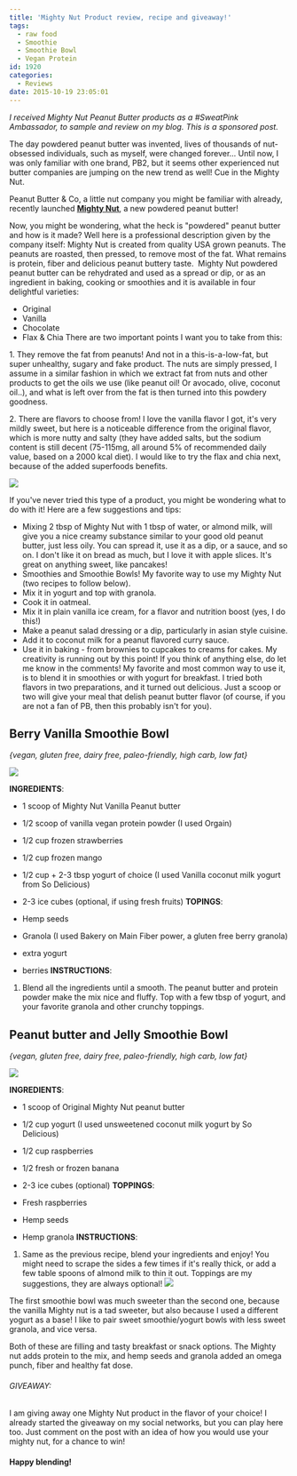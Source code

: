 ```yaml
---
title: 'Mighty Nut Product review, recipe and giveaway!'
tags:
  - raw food
  - Smoothie
  - Smoothie Bowl
  - Vegan Protein
id: 1920
categories:
  - Reviews
date: 2015-10-19 23:05:01
---
```


_I received Mighty Nut Peanut Butter products as a #SweatPink Ambassador, to sample and review on my blog. This is a sponsored post.&nbsp;_

The day powdered peanut butter was invented, lives of thousands of nut-obsessed individuals, such as myself, were changed forever... Until now, I was only familiar with one brand, PB2, but it seems other experienced nut butter companies are jumping on the new trend as well! Cue in the Mighty Nut.

Peanut Butter &amp; Co, a little nut company you might be familiar with already, recently&nbsp;launched <span style="text-decoration: underline;">**[Mighty Nut](http://mightynut.com)**</span>, a&nbsp;new powdered peanut butter!

Now, you might be wondering, what the heck is "powdered" peanut butter and how is it made? Well here is a professional description given by the company itself: Mighty Nut&nbsp;is created from&nbsp;quality USA grown peanuts. The peanuts are roasted, then pressed, to remove most of the fat. What remains is protein, fiber and delicious peanut buttery taste.&nbsp; Mighty Nut powdered peanut butter can be rehydrated and used as a spread or dip, or as an ingredient in baking, cooking or smoothies and it is available in four delightful varieties:

*   Original
*   Vanilla
*   Chocolate
*   Flax &amp; Chia
There are two important points I want you to take from this:

1\. They remove the fat from peanuts! And not in a this-is-a-low-fat, but super unhealthy, sugary and fake product. The nuts are simply pressed, I assume in a similar fashion in which we extract fat&nbsp;from nuts and other products to get the oils we use (like peanut oil! Or avocado, olive, coconut oil..), and what is left over from the fat is then turned into this powdery goodness.

2\. There are flavors to choose from! I love the vanilla flavor I got, it's very mildly sweet, but here is a noticeable difference from the original flavor, which is more nutty and salty (they have added salts, but the sodium content is still decent (75-115mg, all around 5% of recommended daily value, based on a 2000 kcal diet). I would like to try the flax and chia next, because of the added superfoods benefits.

![](/images/powderedpb.jpg)

If you've never tried this type of a product, you might be wondering what to do with it! Here are a few suggestions and tips:

*   Mixing 2 tbsp of Mighty Nut with 1 tbsp of water, or almond milk, will give you a nice creamy substance similar to your good old peanut butter, just less oily. You can spread it, use it as a dip, or a sauce, and so on. I don't like it on bread as much, but I love it with apple slices. It's great on anything sweet, like pancakes!
*   Smoothies and Smoothie Bowls! My favorite way to use my Mighty Nut (two recipes to follow below).
*   Mix it in yogurt and top with granola.
*   Cook it in oatmeal.
*   Mix it in plain vanilla ice cream, for a flavor and nutrition boost (yes, I do this!)
*   Make a peanut salad dressing or a dip, particularly in asian style cuisine.
*   Add it to coconut milk for a peanut flavored curry sauce.
*   Use it in baking - from brownies to cupcakes to creams for cakes.
My creativity is running out by this point! If you think of anything else, do let me know in the comments! My favorite and most common way to use it, is to blend it in smoothies or with yogurt for breakfast. I tried both flavors in two preparations, and it turned out delicious. Just a scoop or two will give your meal that delish peanut butter flavor (of course, if you are not a fan of PB, then this probably isn't for you).

## **Berry Vanilla&nbsp;Smoothie Bowl**

_{vegan, gluten free, dairy free, paleo-friendly, high carb, low fat}_

![](/images/vanillapb.jpg)

**INGREDIENTS**:

*   1 scoop of Mighty Nut Vanilla Peanut butter
*   1/2 scoop of vanilla vegan protein powder (I used Orgain)
*   1/2 cup frozen strawberries
*   1/2 cup frozen mango
*   1/2 cup + 2-3 tbsp yogurt of choice (I used Vanilla&nbsp;coconut milk yogurt from So Delicious)
*   2-3 ice cubes (optional, if using fresh fruits)
**TOPINGS**:

*   Hemp seeds
*   Granola (I used Bakery on Main Fiber power, a gluten free berry granola)
*   extra yogurt
*   berries
**INSTRUCTIONS**:

1.  Blend all the ingredients until a smooth. The peanut butter and protein powder make the mix nice and fluffy. Top with a few tbsp of yogurt, and your favorite granola and other crunchy toppings.

## Peanut butter and Jelly Smoothie Bowl

_{vegan, gluten free, dairy free, paleo-friendly, high carb, low fat}_

![](/images/originalpb.jpg)

**INGREDIENTS**:

*   1 scoop of Original Mighty Nut peanut butter
*   1/2 cup yogurt (I used unsweetened coconut milk yogurt by So Delicious)
*   1/2 cup raspberries
*   1/2 fresh or frozen banana
*   2-3 ice cubes (optional)
**TOPPINGS**:

*   Fresh raspberries
*   Hemp seeds
*   Hemp granola
**INSTRUCTIONS**:

1.  Same as the previous recipe, blend your ingredients and enjoy! You might need to scrape the sides a few times if it's really thick, or add a few table spoons of almond milk to thin it out. Toppings are my suggestions, they are always optional!
![](/images/vanillapb2.jpg)

The first smoothie bowl was much sweeter than the second one, because the vanilla Mighty nut is a tad sweeter, but also because I used a different yogurt as a base! I like to pair sweet smoothie/yogurt bowls with less sweet granola, and vice versa.

Both of these are filling and tasty breakfast or snack options. The Mighty nut adds protein to the mix, and hemp seeds and granola added an omega punch, fiber and healthy fat dose.

###### GIVEAWAY:

I am giving away one Mighty Nut product in the flavor of your choice! I already started the giveaway on my social networks, but you can play here too. Just comment on the post with an idea of how you would use your mighty nut, for a chance to win!

#### Happy blending!

&nbsp;
